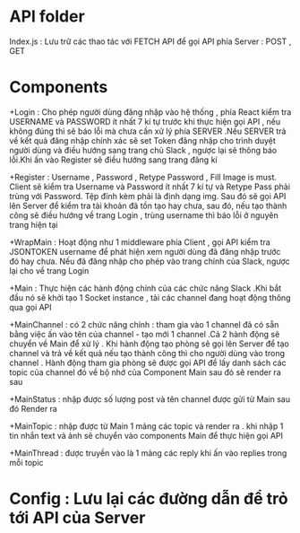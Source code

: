# API folder

Index.js : Lưu trữ các thao tác với FETCH API để gọi API phía Server : POST , GET

# Components

+Login : Cho phép người dùng đăng nhập vào hệ thống , phía React kiểm tra USERNAME và PASSWORD ít nhất 7 kí tự trước khi thực hiện gọi API , nếu không đúng thì sẽ báo lỗi mà chưa cần xử lý phía SERVER .Nếu SERVER trả về kết quả đăng nhập chính xác sẽ set Token đăng nhập cho trình duyệt người dùng và điều hướng sang trang chủ Slack , ngược lại sẽ thông báo lỗi.Khi ấn vào Register sẽ điều hướng sang trang đăng kí

+Register : Username , Password , Retype Password , Fill Image is must. Client sẽ kiểm tra Username và Password ít nhất 7 kí tự và Retype Pass phải trùng với Password. Tệp đính kèm phải là định dạng img. Sau đó sẽ gọi API lên Server để kiểm tra tài khoản đã tồn tạo hay chưa, sau đó, nếu tạo thành công sẽ điều hướng về trang Login , trùng username thì báo lỗi ở nguyên trang hiện tại

+WrapMain : Hoạt động như 1 middleware phía Client , gọi API kiểm tra JSONTOKEN username để phát hiện xem người dùng đã đăng nhập trước đó hay chưa. Nếu đã đăng nhập cho phép vào trang chính của Slack, ngược lại cho về trang Login

+Main : Thực hiện các hành động chính của các chức năng Slack .Khi bắt đầu nó sẽ khởi tạo 1 Socket instance , tải các channel đang hoạt động thông qua gọi API

+MainChannel : có 2 chức năng chính : tham gia vào 1 channel đã có sẵn bằng việc ấn vào tên của channel - tạo mới 1 channel .Cả 2 hành động sẽ chuyển về Main để xử lý . Khi hành động tạo phòng sẽ gọi lên Server để tạo channel và trả về kết quả nếu tạo thành công thì cho người dùng vào trong channel . Hành động tham gia phòng sẽ được gọi API để lấy danh sách các topic của channel đó về bộ nhớ của Component Main sau đó sẽ render ra sau

+MainStatus : nhập được số lượng post và tên channel được gửi từ Main sau đó Render ra

+MainTopic : nhập được từ Main 1 mảng các topic và render ra . khi nhập 1 tin nhắn text và ảnh sẽ chuyển vào components Main để thực hiện gọi API

+MainThread : được truyền vào là 1 mảng các reply khi ấn vào replies trong mỗi topic

# Config : Lưu lại các đường dẫn để trỏ tới API của Server
